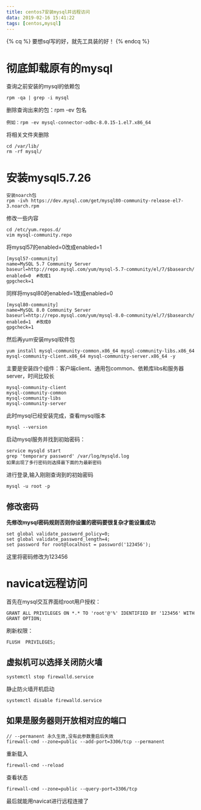 ```yaml
---
title: centos7安装mysql并远程访问
data: 2019-02-16 15:41:22
tags: [centos,mysql]
---
```

{% cq %}
要想sql写的好，就先工具装的好！
{% endcq %}
<!--more-->

# 彻底卸载原有的mysql
查询之前安装的mysql的依赖包
```
rpm -qa | grep -i mysql
```
删除查询出来的包：rpm  -ev 包名
```
例如：rpm -ev mysql-connector-odbc-8.0.15-1.el7.x86_64
```
将相关文件夹删除

```
cd /var/lib/
rm -rf mysql/
```

# 安装mysql5.7.26

```
安装noarch包
rpm -ivh https://dev.mysql.com/get/mysql80-community-release-el7-3.noarch.rpm
```
修改一些内容

    cd /etc/yum.repos.d/
    vim mysql-community.repo

将mysql57的enabled=0改成enabled=1

    [mysql57-community]
    name=MySQL 5.7 Community Server
    baseurl=http://repo.mysql.com/yum/mysql-5.7-community/el/7/$basearch/
    enabled=0  #改成1
    gpgcheck=1
同样将mysql80的enabled=1改成enabled=0

    [mysql80-community]
    name=MySQL 8.0 Community Server
    baseurl=http://repo.mysql.com/yum/mysql-8.0-community/el/7/$basearch/
    enabled=1  #改成0
    gpgcheck=1

然后再yum安装mysql软件包
```
yum install mysql-community-common.x86_64 mysql-community-libs.x86_64 mysql-community-client.x86_64 mysql-community-server.x86_64 -y
```
主要是安装四个组件：客户端client、通用包common、依赖库libs和服务器server，时间比较长

```
mysql-community-client
mysql-community-common
mysql-community-libs
mysql-community-server
```
此时mysql已经安装完成，查看mysql版本

    mysql --version

启动mysql服务并找到初始密码：

    service mysqld start
    grep 'temporary password' /var/log/mysqld.log
    如果出现了多行密码则选择最下面的为最新密码
进行登录,输入刚刚查询到的初始密码

    mysql -u root -p
## 修改密码
 **先修改mysql密码规则否则你设置的密码要很复杂才能设置成功** 

    set global validate_password_policy=0;
    set global validate_password_length=4;
    set password for root@localhost = password('123456');
这里将密码修改为123456


# navicat远程访问

首先在mysql交互界面给root用户授权：

    GRANT ALL PRIVILEGES ON *.* TO 'root'@'%' IDENTIFIED BY '123456' WITH GRANT OPTION;

刷新权限：

    FLUSH  PRIVILEGES;


## 虚拟机可以选择关闭防火墙

    systemctl stop firewalld.service
静止防火墙开机启动

    systemctl disable firewalld.service 
## 如果是服务器则开放相对应的端口

    // --permanent 永久生效,没有此参数重启后失效
    firewall-cmd --zone=public --add-port=3306/tcp --permanent 

重新载入

    firewall-cmd --reload
查看状态

    firewall-cmd --zone=public --query-port=3306/tcp

最后就能用navicat进行远程连接了
